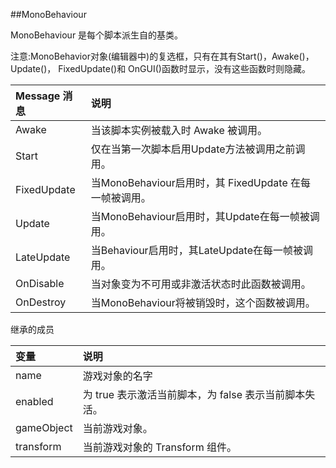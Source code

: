 ##MonoBehaviour

MonoBehaviour 是每个脚本派生自的基类。

注意:MonoBehavior对象(编辑器中)的复选框，只有在其有Start()，Awake()，Update()， FixedUpdate()和 OnGUI()函数时显示，没有这些函数时则隐藏。

| Message 消息 | 说明 |
|:--|:--|
|Awake|当该脚本实例被载入时 Awake 被调用。|
|Start|仅在当第一次脚本启用Update方法被调用之前调用。|
|FixedUpdate|当MonoBehaviour启用时，其 FixedUpdate 在每一帧被调用。|
|Update|当MonoBehaviour启用时，其Update在每一帧被调用。|
|LateUpdate|当Behaviour启用时，其LateUpdate在每一帧被调用。|
|OnDisable|当对象变为不可用或非激活状态时此函数被调用。|
|OnDestroy|当MonoBehaviour将被销毁时，这个函数被调用。|


继承的成员

|变量|说明|
|:--|:--|
|name|游戏对象的名字|
|enabled|为 true 表示激活当前脚本，为 false 表示当前脚本失活。|
|gameObject|当前游戏对象。|
|transform|当前游戏对象的 Transform 组件。|